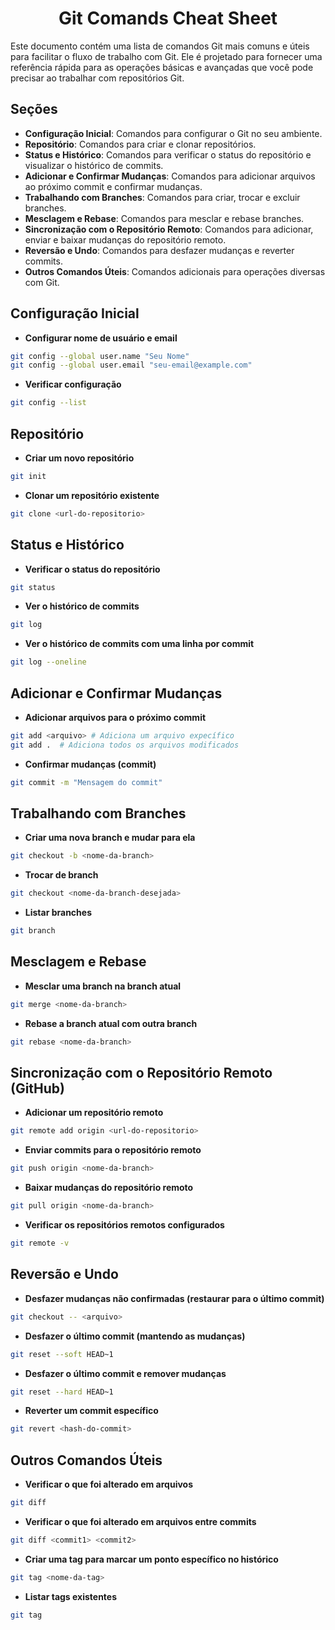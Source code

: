 <div align="center">
  <h1>
    <strong>Git Comands Cheat Sheet</strong>
  </h1> 
</div>

Este documento contém uma lista de comandos Git mais comuns e úteis para facilitar o fluxo de trabalho com Git. Ele é projetado para fornecer uma referência rápida para as operações básicas e avançadas que você pode precisar ao trabalhar com repositórios Git.

## Seções

- **Configuração Inicial**: Comandos para configurar o Git no seu ambiente.
- **Repositório**: Comandos para criar e clonar repositórios.
- **Status e Histórico**: Comandos para verificar o status do repositório e visualizar o histórico de commits.
- **Adicionar e Confirmar Mudanças**: Comandos para adicionar arquivos ao próximo commit e confirmar mudanças.
- **Trabalhando com Branches**: Comandos para criar, trocar e excluir branches.
- **Mesclagem e Rebase**: Comandos para mesclar e rebase branches.
- **Sincronização com o Repositório Remoto**: Comandos para adicionar, enviar e baixar mudanças do repositório remoto.
- **Reversão e Undo**: Comandos para desfazer mudanças e reverter commits.
- **Outros Comandos Úteis**: Comandos adicionais para operações diversas com Git.

## Configuração Inicial

- **Configurar nome de usuário e email**
```bash
git config --global user.name "Seu Nome"
git config --global user.email "seu-email@example.com"
```
- **Verificar configuração**
```bash
git config --list
```

## Repositório

- **Criar um novo repositório**
```bash
git init
```

- **Clonar um repositório existente**
```bash
git clone <url-do-repositorio>
```

## Status e  Histórico

- **Verificar o status do repositório**
```bash
git status
```

- **Ver o histórico de commits**
```bash
git log
```

- **Ver o histórico de commits com uma linha por commit**
```bash
git log --oneline
```

## Adicionar e Confirmar Mudanças

- **Adicionar arquivos para o próximo commit**
```bash
git add <arquivo> # Adiciona um arquivo expecífico
git add .  # Adiciona todos os arquivos modificados
```

- **Confirmar mudanças (commit)**
```bash
git commit -m "Mensagem do commit"
```

## Trabalhando com Branches

- **Criar uma nova branch e mudar para ela**
```bash
git checkout -b <nome-da-branch>
```

- **Trocar de branch**
```bash
git checkout <nome-da-branch-desejada>
```

- **Listar branches**
```bash
git branch
```

## Mesclagem e Rebase

- **Mesclar uma branch na branch atual**
```bash
git merge <nome-da-branch>
```

- **Rebase a branch atual com outra branch**
```bash
git rebase <nome-da-branch>
```

## Sincronização com o Repositório Remoto (GitHub)

- **Adicionar um repositório remoto**
```bash
git remote add origin <url-do-repositorio>
```

- **Enviar commits para o repositório remoto**
```bash
git push origin <nome-da-branch>
```

- **Baixar mudanças do repositório remoto**
```bash
git pull origin <nome-da-branch>
```

- **Verificar os repositórios remotos configurados**
```bash
git remote -v
```

## Reversão e Undo

- **Desfazer mudanças não confirmadas (restaurar para o último commit)**
```bash
git checkout -- <arquivo>
```

- **Desfazer o último commit (mantendo as mudanças)**
```bash
git reset --soft HEAD~1
```

- **Desfazer o último commit e remover mudanças**
```bash
git reset --hard HEAD~1
```

- **Reverter um commit específico**
```bash
git revert <hash-do-commit>
```

## Outros Comandos Úteis

- **Verificar o que foi alterado em arquivos**
```bash
git diff
```

- **Verificar o que foi alterado em arquivos entre commits**
```bash
git diff <commit1> <commit2>
```

- **Criar uma tag para marcar um ponto específico no histórico**
```bash
git tag <nome-da-tag>
```

- **Listar tags existentes**
```bash
git tag
```
